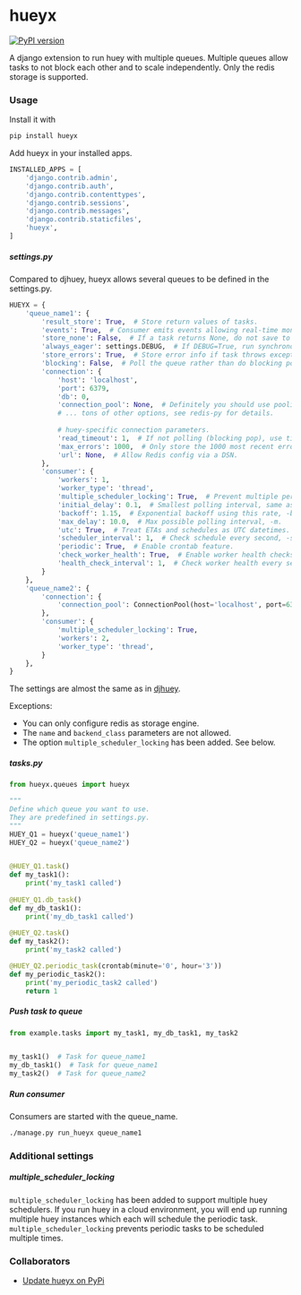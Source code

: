 # hueyx

[![PyPI version](https://badge.fury.io/py/hueyx.svg)](https://badge.fury.io/py/hueyx)

A django extension to run huey with multiple queues.
Multiple queues allow tasks to not block each other and to scale independently.
Only the redis storage is supported.

### Usage

Install it with
```bash
pip install hueyx
```

Add hueyx in your installed apps.

```python
INSTALLED_APPS = [
    'django.contrib.admin',
    'django.contrib.auth',
    'django.contrib.contenttypes',
    'django.contrib.sessions',
    'django.contrib.messages',
    'django.contrib.staticfiles',
    'hueyx',
]
```



##### settings.py

Compared to djhuey, hueyx allows several queues to be defined in the settings.py. 

```python
HUEYX = {
    'queue_name1': {
        'result_store': True,  # Store return values of tasks.
        'events': True,  # Consumer emits events allowing real-time monitoring.
        'store_none': False,  # If a task returns None, do not save to results.
        'always_eager': settings.DEBUG,  # If DEBUG=True, run synchronously.
        'store_errors': True,  # Store error info if task throws exception.
        'blocking': False,  # Poll the queue rather than do blocking pop.
        'connection': {
            'host': 'localhost',
            'port': 6379,
            'db': 0,
            'connection_pool': None,  # Definitely you should use pooling!
            # ... tons of other options, see redis-py for details.
    
            # huey-specific connection parameters.
            'read_timeout': 1,  # If not polling (blocking pop), use timeout.
            'max_errors': 1000,  # Only store the 1000 most recent errors.
            'url': None,  # Allow Redis config via a DSN.
        },
        'consumer': {
            'workers': 1,
            'worker_type': 'thread',
            'multiple_scheduler_locking': True,  # Prevent multiple periodic tasks by multiple schedulers.
            'initial_delay': 0.1,  # Smallest polling interval, same as -d.
            'backoff': 1.15,  # Exponential backoff using this rate, -b.
            'max_delay': 10.0,  # Max possible polling interval, -m.
            'utc': True,  # Treat ETAs and schedules as UTC datetimes.
            'scheduler_interval': 1,  # Check schedule every second, -s.
            'periodic': True,  # Enable crontab feature.
            'check_worker_health': True,  # Enable worker health checks.
            'health_check_interval': 1,  # Check worker health every second.
        }
    },
    'queue_name2': {
        'connection': {
            'connection_pool': ConnectionPool(host='localhost', port=6379, db=1)
        },
        'consumer': {
            'multiple_scheduler_locking': True,
            'workers': 2,
            'worker_type': 'thread',
        }
    },
}
```

The settings are almost the same as in [djhuey](https://huey.readthedocs.io/en/latest/contrib.html#setting-things-up).

Exceptions:
- You can only configure redis as storage engine.
- The `name` and `backend_class` parameters are not allowed.
- The option `multiple_scheduler_locking` has been added. See below.


##### tasks.py

```python
from hueyx.queues import hueyx

"""
Define which queue you want to use.
They are predefined in settings.py.
"""
HUEY_Q1 = hueyx('queue_name1')
HUEY_Q2 = hueyx('queue_name2')


@HUEY_Q1.task()
def my_task1():
    print('my_task1 called')
    
@HUEY_Q1.db_task()
def my_db_task1():
    print('my_db_task1 called')
    
@HUEY_Q2.task()
def my_task2():
    print('my_task2 called')

@HUEY_Q2.periodic_task(crontab(minute='0', hour='3'))
def my_periodic_task2():
    print('my_periodic_task2 called')
    return 1
```

##### Push task to queue
```python
from example.tasks import my_task1, my_db_task1, my_task2


my_task1()  # Task for queue_name1
my_db_task1()  # Task for queue_name1
my_task2()  # Task for queue_name2
```

##### Run consumer
Consumers are started with the queue_name.
```bash
./manage.py run_hueyx queue_name1
```

### Additional settings

##### multiple_scheduler_locking
`multiple_scheduler_locking` has been added to support multiple huey schedulers.
If you run huey in a cloud environment, you will end up running multiple huey instances which each will
schedule the periodic task.
`multiple_scheduler_locking` prevents periodic tasks to be scheduled multiple times.


### Collaborators

- [Update hueyx on PyPi](./update_version.md)